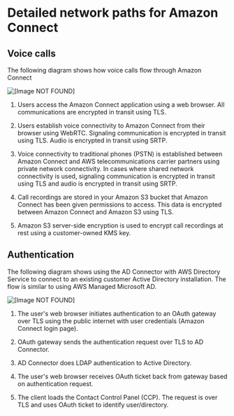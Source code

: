 # Detailed network paths for Amazon Connect<a name="detailed-network-paths"></a>

## Voice calls<a name="detailed-network-paths-voice"></a>

The following diagram shows how voice calls flow through Amazon Connect 

![\[Image NOT FOUND\]](http://docs.aws.amazon.com/connect/latest/adminguide/images/network-path-voice-calls.png)

1. Users access the Amazon Connect application using a web browser\. All communications are encrypted in transit using TLS\.

1. Users establish voice connectivity to Amazon Connect from their browser using WebRTC\. Signaling communication is encrypted in transit using TLS\. Audio is encrypted in transit using SRTP\.

1. Voice connectivity to traditional phones \(PSTN\) is established between Amazon Connect and AWS telecommunications carrier partners using private network connectivity\. In cases where shared network connectivity is used, signaling communication is encrypted in transit using TLS and audio is encrypted in transit using SRTP\.

1. Call recordings are stored in your Amazon S3 bucket that Amazon Connect has been given permissions to access\. This data is encrypted between Amazon Connect and Amazon S3 using TLS\.

1. Amazon S3 server\-side encryption is used to encrypt call recordings at rest using a customer\-owned KMS key\.

## Authentication<a name="detailed-network-paths-authentication"></a>

The following diagram shows using the AD Connector with AWS Directory Service to connect to an existing customer Active Directory installation\. The flow is similar to using AWS Managed Microsoft AD\.

![\[Image NOT FOUND\]](http://docs.aws.amazon.com/connect/latest/adminguide/images/network-path-authentication.png)

1. The user's web browser initiates authentication to an OAuth gateway over TLS using the public internet with user credentials \(Amazon Connect login page\)\.

1. OAuth gateway sends the authentication request over TLS to AD Connector\.

1. AD Connector does LDAP authentication to Active Directory\.

1. The user's web browser receives OAuth ticket back from gateway based on authentication request\.

1. The client loads the Contact Control Panel \(CCP\)\. The request is over TLS and uses OAuth ticket to identify user/directory\.